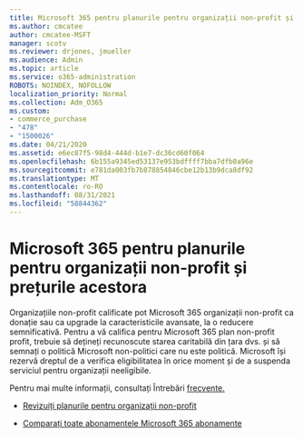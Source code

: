 ```yaml
---
title: Microsoft 365 pentru planurile pentru organizații non-profit și prețurile acestora
ms.author: cmcatee
author: cmcatee-MSFT
manager: scotv
ms.reviewer: drjones, jmueller
ms.audience: Admin
ms.topic: article
ms.service: o365-administration
ROBOTS: NOINDEX, NOFOLLOW
localization_priority: Normal
ms.collection: Adm_O365
ms.custom:
- commerce_purchase
- "478"
- "1500026"
ms.date: 04/21/2020
ms.assetid: e6ec87f5-98d4-444d-b1e7-dc36cd60f064
ms.openlocfilehash: 6b155a9345ed53137e953bdffff7bba7dfb0a96e
ms.sourcegitcommit: e781da003fb7b878854846cbe12b13b9dca8df92
ms.translationtype: MT
ms.contentlocale: ro-RO
ms.lasthandoff: 08/31/2021
ms.locfileid: "58844362"
---
```

# <a name="microsoft-365-for-nonprofit-plans-and-pricing"></a>Microsoft 365 pentru planurile pentru organizații non-profit și prețurile acestora

Organizațiile non-profit calificate pot Microsoft 365 organizații non-profit ca donație sau ca upgrade la caracteristicile avansate, la o reducere semnificativă. Pentru a vă califica pentru Microsoft 365 plan [](https://go.microsoft.com/fwlink/p/?LinkID=330253) non-profit profit, trebuie să dețineți recunoscute starea caritabilă din țara dvs. și să semnați o politică Microsoft non-politici care nu este politică. Microsoft își rezervă dreptul de a verifica eligibilitatea în orice moment și de a suspenda serviciul pentru organizații neeligibile.
  
Pentru mai multe informații, consultați Întrebări [frecvente.](https://products.office.com/nonprofit/office-365-nonprofit)
  
- [Revizuiți planurile pentru organizații non-profit](https://products.office.com/nonprofit/office-365-nonprofit-plans-and-pricing?tab=1)

- [Comparați toate abonamentele Microsoft 365 abonamente](https://products.office.com/business/compare-more-office-365-for-business-plans)